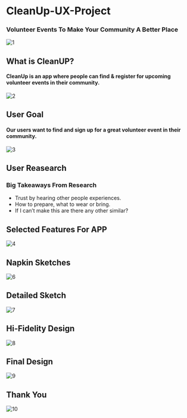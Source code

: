 # CleanUp-UX-Project
### Volunteer Events To Make Your Community A Better Place
![1](https://github.com/swikriti04/CleanUp-UX-Project/blob/main/1.png)

## What is CleanUP?
#### CleanUp is an app where people can find & register for upcoming volunteer events in their community.

![2](https://github.com/swikriti04/CleanUp-UX-Project/blob/main/2.png)

## User Goal
#### Our users want to find and sign up for a great volunteer event in their community.

![3](https://github.com/swikriti04/CleanUp-UX-Project/blob/main/3.png)

## User Reasearch
### Big Takeaways From Research
- Trust by hearing other people experiences.
- How to prepare, what to wear or bring.
- If I can’t make this are there any other similar?


## Selected Features For APP
![4](https://github.com/swikriti04/CleanUp-UX-Project/blob/main/4.png)

## Napkin Sketches
![6](https://github.com/swikriti04/CleanUp-UX-Project/blob/main/6.png)

## Detailed Sketch
![7](https://github.com/swikriti04/CleanUp-UX-Project/blob/main/7.png)

## Hi-Fidelity Design
![8](https://github.com/swikriti04/CleanUp-UX-Project/blob/main/8.png)

## Final Design 
![9](https://github.com/swikriti04/CleanUp-UX-Project/blob/main/9.png)

## Thank You
![10](https://github.com/swikriti04/CleanUp-UX-Project/blob/main/10.png)
